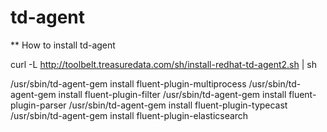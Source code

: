 # td-agent
** How to install td-agent

curl -L http://toolbelt.treasuredata.com/sh/install-redhat-td-agent2.sh | sh

/usr/sbin/td-agent-gem install fluent-plugin-multiprocess
/usr/sbin/td-agent-gem install fluent-plugin-filter
/usr/sbin/td-agent-gem install fluent-plugin-parser
/usr/sbin/td-agent-gem install fluent-plugin-typecast
/usr/sbin/td-agent-gem install fluent-plugin-elasticsearch

